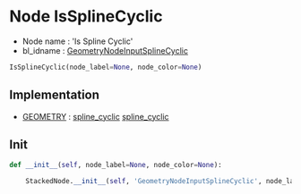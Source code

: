 # Node IsSplineCyclic

- Node name : 'Is Spline Cyclic'
- bl_idname : [GeometryNodeInputSplineCyclic](https://docs.blender.org/api/current/bpy.types.GeometryNodeInputSplineCyclic.html)


``` python
IsSplineCyclic(node_label=None, node_color=None)
```
## Implementation

- [GEOMETRY](/docs/GeoNodes/GEOMETRY.md) : [spline_cyclic](/docs/GeoNodes/GEOMETRY.md#spline_cyclic) [spline_cyclic](/docs/GeoNodes/GEOMETRY.md#spline_cyclic)

## Init

``` python
def __init__(self, node_label=None, node_color=None):

    StackedNode.__init__(self, 'GeometryNodeInputSplineCyclic', node_label=node_label, node_color=node_color)
```
